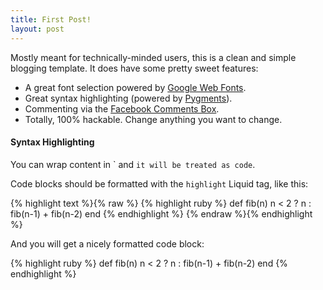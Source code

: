 ```yaml
---
title: First Post!
layout: post
---
```


Mostly meant for technically-minded users, this is a clean
and simple blogging template. It does have some pretty
sweet features:

* A great font selection powered by [Google Web Fonts](http://www.google.com/webfonts).
* Great syntax highlighting (powered by [Pygments](http://pygments.org/)).
* Commenting via the [Facebook Comments Box](http://developers.facebook.com/docs/reference/plugins/comments/).
* Totally, 100% hackable. Change anything you want to change.

#### Syntax Highlighting

You can wrap content in \` and `it will be treated as code`.

Code blocks should be formatted with the `highlight` Liquid tag, like this:

{% highlight text %}{% raw %}
{% highlight ruby %}
def fib(n)
  n < 2 ? n : fib(n-1) + fib(n-2)
end
{% endhighlight %}
{% endraw %}{% endhighlight %}

And you will get a nicely formatted code block:

{% highlight ruby %}
def fib(n)
  n < 2 ? n : fib(n-1) + fib(n-2)
end
{% endhighlight %}
